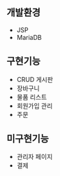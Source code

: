 ## 개발환경
* JSP
* MariaDB


## 구현기능
* CRUD 게시판
* 장바구니
* 물품 리스트
* 회원가입 관리
* 주문


## 미구현기능
* 관리자 페이지
* 결제
